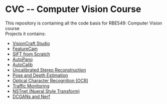 # CVC -- Computer Vision Course
This repository is containing all the code basis for RBE549: Computer Vision course         
Projects it contains:          

- [VisionCraft Studio](https://github.com/devsonni/CVC/tree/main/Lab1)         
- [FeatureCam](https://github.com/devsonni/CVC/tree/main/Lab2)       
- [SIFT from Scratch](https://github.com/devsonni/CVC/tree/main/Assignment3)     
- [AutoPano](https://github.com/devsonni/CVC/tree/main/Lab4)    
- [AutoCalib](https://github.com/devsonni/CVC/tree/main/Lab6)     
- [Uncalibrated Stereo Reconstruction](https://github.com/devsonni/CVC/tree/main/Assignment7)      
- [Pose and Depth Estimation](https://github.com/devsonni/CVC/tree/main/Lab7)      
- [Optical Character Recognition (OCR)](https://github.com/devsonni/CVC/tree/main/Lab8)       
- [Traffic Monitoring](https://github.com/devsonni/CVC/tree/main/Assignment9)      
- [NSTnet (Nueral Style Transform)](https://github.com/devsonni/CVC/tree/main/Lab9)       
- [DCGANs and Nerf](https://github.com/devsonni/CVC/tree/main/Lab9)        


